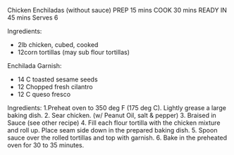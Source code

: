 Chicken Enchiladas (without sauce)
PREP 15 mins
COOK 30 mins
READY IN 45 mins
Serves 6

Ingredients:
- 2lb chicken, cubed, cooked
- 12corn tortillas (may sub flour tortillas)

Enchilada Garnish:
- 14 C toasted sesame seeds
- 12 Chopped fresh cilantro
- 12 C queso fresco

Ingredients:
1.Preheat oven to 350 deg F (175 deg C). Lightly grease a large baking dish.
2. Sear chicken. (w/ Peanut Oil, salt & pepper)
3. Braised in Sauce (see other recipe)
4. Fill each flour tortilla with the chicken mixture and roll up. Place seam side down in the prepared baking dish.
5. Spoon sauce over the rolled tortillas and top with garnish.
6. Bake in the preheated oven for 30 to 35 minutes.
